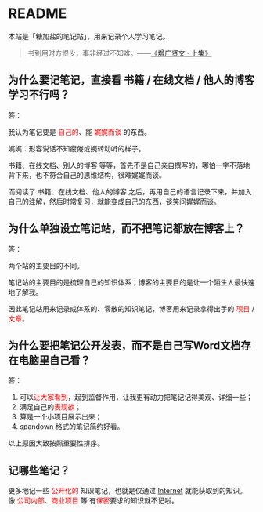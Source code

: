 # README

本站是「糖加盐的笔记站」，用来记录个人学习笔记。

>书到用时方恨少，事非经过不知难。——[《增广贤文 · 上集》](https://so.gushiwen.cn/guwen/bookv_46653FD803893E4F35AFA373664DFAE0.aspx)

## 为什么要记笔记，直接看 书籍 / 在线文档 / 他人的博客 学习不行吗？

答：

我认为笔记要是 <span style="color:red;">自己的</span>、能 <span style="color:red;">娓娓而谈</span> 的东西。

娓娓：形容说话不知疲倦或婉转动听的样子。

书籍、在线文档、别人的博客 等等，首先不是自己亲自撰写的，哪怕一字不落地背下来，也不符合自己的思维结构，很难娓娓而谈。

而阅读了 书籍、在线文档、他人的博客 之后，再用自己的语言记录下来，并加入自己的注解，然后时常复习，就能变成自己的东西，谈笑间娓娓而谈。

## 为什么单独设立笔记站，而不把笔记都放在博客上？

答：

两个站的主要目的不同。

笔记站的主要目的是梳理自己的知识体系；博客的主要目的是让一个陌生人最快速地了解我。

因此笔记站用来记录成体系的、零散的知识笔记，博客用来记录拿得出手的 <span style="color:red;">项目</span> / <span style="color:red;">文章</span>。

## 为什么要把笔记公开发表，而不是自己写Word文档存在电脑里自己看？

答：

1. 可以<span style="color:red;">让大家看到</span>，起到监督作用，让我更有动力把笔记记得美观、详细一些；
2. 满足自己的<span style="color:red;">表现欲</span>；
3. 算是一个小项目展示出来；
4. spandown 格式的笔记简约好看。

以上原因大致按照重要性排序。

## 记哪些笔记？

更多地记一些 <span style="color:red;">公开化的</span> 知识笔记，也就是仅通过 [Internet](https://en.wikipedia.org/wiki/Internet) 就能获取到的知识。
像 <span style="color:red;">公司内部</span>、<span style="color:red;">商业项目</span> 等 有<span style="color:red;">保密</span>要求的知识就不记啦。
